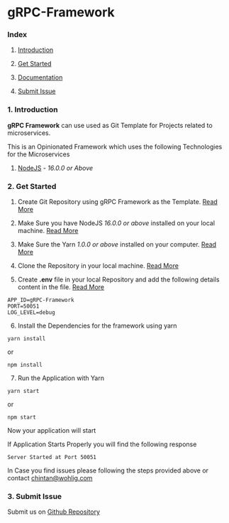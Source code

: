 # gRPC-Framework

### Index

1. [Introduction](#introduction)

2. [Get Started](#get-started)

3. [Documentation](#documentation)

4. [Submit Issue](https://github.com/wohlig/wohligFramework/issues)

### 1. Introduction <a name="introduction"></a>

**gRPC Framework** can use used as Git Template for Projects related to microservices.

This is an Opinionated Framework which uses the following Technologies for the Microservices

1. [NodeJS](https://nodejs.org) - _16.0.0 or Above_

### 2. Get Started <a name="get-started"></a>

1. Create Git Repository using gRPC Framework as the Template. [Read More](https://docs.github.com/en/github/creating-cloning-and-archiving-repositories/creating-a-repository-from-a-template)

2. Make Sure you have NodeJS _16.0.0 or above_ installed on your local machine. [Read More](https://nodejs.org/en/)

3. Make Sure the Yarn _1.0.0 or above_ installed on your computer. [Read More ](https://yarnpkg.com)

4. Clone the Repository in your local machine. [Read More](https://docs.github.com/en/github/creating-cloning-and-archiving-repositories/cloning-a-repository)

5. Create **.env** file in your local Repository and add the following details content in the file. [Read More](https://www.npmjs.com/package/dotenv)

```shell
APP_ID=gRPC-Framework
PORT=50051
LOG_LEVEL=debug
```

6. Install the Dependencies for the framework using yarn

```shell
yarn install  
```
or

```shell
npm install  
```


7. Run the Application with Yarn

```shell
yarn start
```

or

```shell
npm start  
```

Now your application will start

If Application Starts Properly you will find the following response

```shell
Server Started at Port 50051
```

In Case you find issues please following the steps provided above or contact chintan@wohlig.com

### 3. Submit Issue

Submit us on [Github Repository](https://github.com/wohlig/gRPC-Framework/issues)
